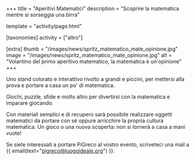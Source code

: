 +++
title = "Aperitivi Matematici"
description = "Scoprire la matematica mentre si sorseggia una birra"

template = "activity/page.html"

[taxonomies]
activity = ["altro"]

[extra]
thumb = "/images/news/spritz_matematico_mate_opinione.jpg"
image = "/images/news/spritz_matematico_mate_opinione.jpg"
alt = "Volantino del primo aperitivo matematico, la matematica è un'opinione"
+++

Uno stand colorato e interattivo rivolto a grandi e piccini, per mettersi alla prova e portare a casa un po' di matematica.

Giochi, puzzle, sfide e molto altro per divertirsi con la matematica e imparare giocando.

Con materiali semplici e di recupero sarà possibile realizzare oggetti matematici da portare con sé oppure arricchire la propria cultura matematica. Un gioco o una nuova scoperta: non si tornerà a casa a mani vuote!

Se siete interessati a portare PiGreco al vostro evento, scriveteci una mail a {{ email(text="pigreco@luogoideale.org") }}.
